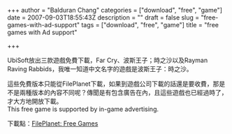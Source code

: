 +++
author = "Balduran Chang"
categories = ["download", "free", "game"]
date = 2007-09-03T18:55:43Z
description = ""
draft = false
slug = "free-games-with-ad-support"
tags = ["download", "free", "game"]
title = "free games with Ad support"

+++


UbiSoft放出三款遊戲免費下載，Far Cry、波斯王子；時之沙以及Rayman Raving Rabbids，我唯一知道中文名字的遊戲是波斯王子：時之沙。

這些免費版本只能從FilePlanet下載，如果到遊戲公司下載的話還是要收費，那是不是兩種版本的內容不同呢？傳聞是有包含廣告在內，且這些遊戲也已經過時了，才大方地開放下載。  
<blcokquote>This free game is supported by in-game advertising.</blcokquote>

下載點：[FilePlanet: Free Games](http://www.fileplanet.com/free_games.shtml "FilePlanet: Free Games")

